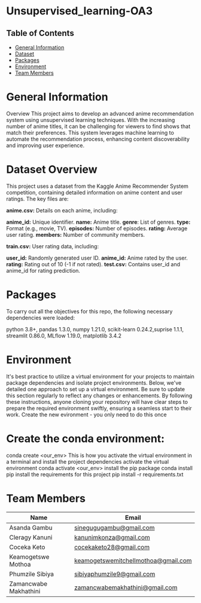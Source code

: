 # Unsupervised_learning-OA3







## Table of Contents

- [General Information](#general-information)
- [Dataset](#dataset)
- [Packages](#packages)
- [Environment](#environment)
- [Team Members](#team-members)

# General Information
Overview
This project aims to develop an advanced anime recommendation system using unsupervised learning techniques. With the increasing number of anime titles, it can be challenging for viewers to find shows that match their preferences. This system leverages machine learning to automate the recommendation process, enhancing content discoverability and improving user experience.

# Dataset Overview 
This project uses a dataset from the Kaggle Anime Recommender System competition, containing detailed information on anime content and user ratings. The key files are:

**anime.csv:** Details on each anime, including:

**anime_id:** Unique identifier.
**name:** Anime title.
**genre**: List of genres.
**type:** Format (e.g., movie, TV).
**episodes:** Number of episodes.
**rating:** Average user rating.
**members:** Number of community members.

**train.csv:** User rating data, including:

**user_id:** Randomly generated user ID.
**anime_id:** Anime rated by the user.
**rating:** Rating out of 10 (-1 if not rated).
**test.csv:** Contains user_id and anime_id for rating prediction.


# Packages
To carry out all the objectives for this repo, the following necessary dependencies were loaded:

python 3.8+, pandas 1.3.0, numpy 1.21.0, scikit-learn 0.24.2,suprise 1.1.1, streamlit 0.86.0, MLflow 1.19.0, matplotlib 3.4.2

# Environment
It's best practice to utilize a virtual environment for your projects to maintain package dependencies and isolate project environments. Below, we've detailed one approach to set up a virtual environment. Be sure to update this section regularly to reflect any changes or enhancements. By following these instructions, anyone cloning your repository will have clear steps to prepare the required environment swiftly, ensuring a seamless start to their work.
Create the new evironment - you only need to do this once

# Create the conda environment:
conda create <our_env>
This is how you activate the virtual environment in a terminal and install the project dependencies
activate the virtual environment
conda activate <our_env>
install the pip package
conda install pip
install the requirements for this project
pip install -r requirements.txt

# Team Members

| Name               | Email                       |
| -------------      | ---------------             |
| Asanda Gambu    | sinegugugambu@gmail.com  |
| Cleragy Kanuni | kanunimkonza@gmail.com     |
| Coceka Keto  | cocekaketo28@gmail.com |
| Keamogetswe Mothoa |keamogetswemitchellmothoa@gmail.com
| Phumzile Sibiya  | sibiyaphumzile9@gmail.com      |
| Zamancwabe Makhathini  | zamancwabemakhathini@gmail.com |
